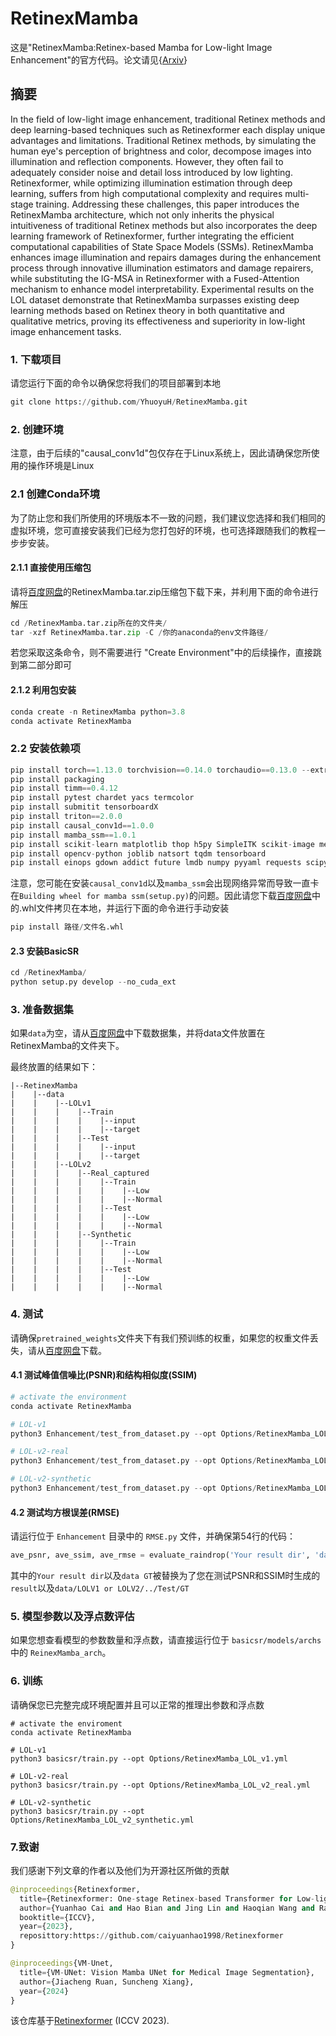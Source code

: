 # RetinexMamba

这是"RetinexMamba:Retinex-based Mamba for Low-light Image Enhancement"的官方代码。论文请见{[Arxiv](https://arxiv.org/abs/2405.03349)}

## 摘要

In the field of low-light image enhancement, traditional Retinex methods and deep learning-based techniques such as Retinexformer each display unique advantages and limitations. Traditional Retinex methods, by simulating the human eye's perception of brightness and color, decompose images into illumination and reflection components. However, they often fail to adequately consider noise and detail loss introduced by low lighting. Retinexformer, while optimizing illumination estimation through deep learning, suffers from high computational complexity and requires multi-stage training. Addressing these challenges, this paper introduces the RetinexMamba architecture, which not only inherits the physical intuitiveness of traditional Retinex methods but also incorporates the deep learning framework of Retinexformer, further integrating the efficient computational capabilities of State Space Models (SSMs). RetinexMamba enhances image illumination and repairs damages during the enhancement process through innovative illumination estimators and damage repairers, while substituting the IG-MSA in Retinexformer with a Fused-Attention mechanism to enhance model interpretability. Experimental results on the LOL dataset demonstrate that RetinexMamba surpasses existing deep learning methods based on Retinex theory in both quantitative and qualitative metrics, proving its effectiveness and superiority in low-light image enhancement tasks.


### 1. 下载项目

请您运行下面的命令以确保您将我们的项目部署到本地

```python
git clone https://github.com/YhuoyuH/RetinexMamba.git
```

### 2. 创建环境

注意，由于后续的"causal_conv1d"包仅存在于Linux系统上，因此请确保您所使用的操作环境是Linux

### 2.1 创建Conda环境

为了防止您和我们所使用的环境版本不一致的问题，我们建议您选择和我们相同的虚拟环境，您可直接安装我们已经为您打包好的环境，也可选择跟随我们的教程一步步安装。

#### 2.1.1 直接使用压缩包

请将[百度网盘](https://pan.baidu.com/s/1w0XxF2YpWJFbQ2w_H4HbHw?pwd=0325)的RetinexMamba.tar.zip压缩包下载下来，并利用下面的命令进行解压

```python
cd /RetinexMamba.tar.zip所在的文件夹/
tar -xzf RetinexMamba.tar.zip -C /你的anaconda的env文件路径/
```

若您采取这条命令，则不需要进行 "Create Environment"中的后续操作，直接跳到第二部分即可

#### 2.1.2 利用包安装

```python
conda create -n RetinexMamba python=3.8
conda activate RetinexMamba
```

### 2.2 安装依赖项

```python
pip install torch==1.13.0 torchvision==0.14.0 torchaudio==0.13.0 --extra-index-url https://download.pytorch.org/whl/cu117
pip install packaging
pip install timm==0.4.12
pip install pytest chardet yacs termcolor
pip install submitit tensorboardX
pip install triton==2.0.0
pip install causal_conv1d==1.0.0
pip install mamba_ssm==1.0.1
pip install scikit-learn matplotlib thop h5py SimpleITK scikit-image medpy
pip install opencv-python joblib natsort tqdm tensorboard
pip install einops gdown addict future lmdb numpy pyyaml requests scipy yapf lpips
```

注意，您可能在安装`causal_conv1d`以及`mamba_ssm`会出现网络异常而导致一直卡在`Building wheel for mamba ssm(setup.py)`的问题。因此请您下载[百度网盘](https://pan.baidu.com/s/1ko_q8WlaagqxZVG-3M3zyg?pwd=0325)中的.whl文件拷贝在本地，并运行下面的命令进行手动安装

```python
pip install 路径/文件名.whl
```

#### 2.3 安装BasicSR

```python
cd /RetinexMamba/
python setup.py develop --no_cuda_ext
```

### 3. 准备数据集

如果`data`为空，请从[百度网盘](https://pan.baidu.com/s/14XR8UnhmbEg71cPOfsqvgw?pwd=0325)中下载数据集，并将data文件放置在RetinexMamba的文件夹下。

最终放置的结果如下：


```
|--RetinexMamba  	
|  	 |--data   
|    |    |--LOLv1
|    |    |    |--Train
|    |    |    |    |--input
|    |    |    |    |--target
|    |    |    |--Test
|    |    |    |    |--input
|    |    |    |    |--target
|    |    |--LOLv2
|    |    |    |--Real_captured
|    |    |    |    |--Train
|    |    |    |    |    |--Low
|    |    |    |    |    |--Normal
|    |    |    |    |--Test
|    |    |    |    |    |--Low
|    |    |    |    |    |--Normal
|    |    |    |--Synthetic
|    |    |    |    |--Train
|    |    |    |    |    |--Low
|    |    |    |    |    |--Normal
|    |    |    |    |--Test
|    |    |    |    |    |--Low
|    |    |    |    |    |--Normal
```

### 4. 测试

请确保`pretrained_weights`文件夹下有我们预训练的权重，如果您的权重文件丢失，请从[百度网盘](https://pan.baidu.com/s/1eUNhlcmosTusq8LZ6XRA_A?pwd=0325)下载。

#### 4.1 测试峰值信噪比(PSNR)和结构相似度(SSIM)

```python
# activate the environment
conda activate RetinexMamba

# LOL-v1
python3 Enhancement/test_from_dataset.py --opt Options/RetinexMamba_LOL_v1.yml --weights pretrained_weights/LOL_v1.pth --dataset LOL_v1

# LOL-v2-real
python3 Enhancement/test_from_dataset.py --opt Options/RetinexMamba_LOL_v2_real.yml --weights pretrained_weights/LOL_v2_real.pth --dataset LOL_v2_real

# LOL-v2-synthetic
python3 Enhancement/test_from_dataset.py --opt Options/RetinexMamba_LOL_v2_synthetic.yml --weights pretrained_weights/LOL_v2_synthetic.pth --dataset LOL_v2_synthetic
```

#### 4.2 测试均方根误差(RMSE)

请运行位于 `Enhancement` 目录中的 `RMSE.py` 文件，并确保第54行的代码：

```python
ave_psnr, ave_ssim, ave_rmse = evaluate_raindrop('Your result dir', 'data GT')
```

其中的`Your result dir`以及`data GT`被替换为了您在测试PSNR和SSIM时生成的`result`以及`data/LOLV1 or LOLV2/../Test/GT`

### 5. 模型参数以及浮点数评估

如果您想查看模型的参数数量和浮点数，请直接运行位于 `basicsr/models/archs` 中的 `ReinexMamba_arch`。

### 6. 训练

请确保您已完整完成环境配置并且可以正常的推理出参数和浮点数

```
# activate the enviroment
conda activate RetinexMamba

# LOL-v1
python3 basicsr/train.py --opt Options/RetinexMamba_LOL_v1.yml

# LOL-v2-real
python3 basicsr/train.py --opt Options/RetinexMamba_LOL_v2_real.yml

# LOL-v2-synthetic
python3 basicsr/train.py --opt Options/RetinexMamba_LOL_v2_synthetic.yml
```

### 7.致谢

我们感谢下列文章的作者以及他们为开源社区所做的贡献

```python
@inproceedings{Retinexformer,
  title={Retinexformer: One-stage Retinex-based Transformer for Low-light Image Enhancement},
  author={Yuanhao Cai and Hao Bian and Jing Lin and Haoqian Wang and Radu Timofte and Yulun Zhang},
  booktitle={ICCV},
  year={2023},
  reposittory:https://github.com/caiyuanhao1998/Retinexformer        
}

@inproceedings{VM-Unet,
  title={VM-UNet: Vision Mamba UNet for Medical Image Segmentation},
  author={Jiacheng Ruan, Suncheng Xiang},
  year={2024}
}
```

该仓库基于[Retinexformer](https://github.com/caiyuanhao1998/Retinexformer) (ICCV 2023).
